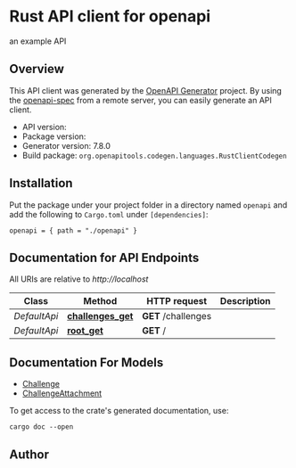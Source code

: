 # Rust API client for openapi

an example API


## Overview

This API client was generated by the [OpenAPI Generator](https://openapi-generator.tech) project.  By using the [openapi-spec](https://openapis.org) from a remote server, you can easily generate an API client.

- API version: 
- Package version: 
- Generator version: 7.8.0
- Build package: `org.openapitools.codegen.languages.RustClientCodegen`

## Installation

Put the package under your project folder in a directory named `openapi` and add the following to `Cargo.toml` under `[dependencies]`:

```
openapi = { path = "./openapi" }
```

## Documentation for API Endpoints

All URIs are relative to *http://localhost*

Class | Method | HTTP request | Description
------------ | ------------- | ------------- | -------------
*DefaultApi* | [**challenges_get**](docs/DefaultApi.md#challenges_get) | **GET** /challenges | 
*DefaultApi* | [**root_get**](docs/DefaultApi.md#root_get) | **GET** / | 


## Documentation For Models

 - [Challenge](docs/Challenge.md)
 - [ChallengeAttachment](docs/ChallengeAttachment.md)


To get access to the crate's generated documentation, use:

```
cargo doc --open
```

## Author



